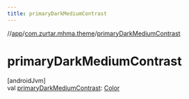 ```yaml
---
title: primaryDarkMediumContrast
---
```

//[app](../../index.html)/[com.zurtar.mhma.theme](index.html)/[primaryDarkMediumContrast](primary-dark-medium-contrast.html)



# primaryDarkMediumContrast



[androidJvm]\
val [primaryDarkMediumContrast](primary-dark-medium-contrast.html): [Color](https://developer.android.com/reference/kotlin/androidx/compose/ui/graphics/Color.html)



